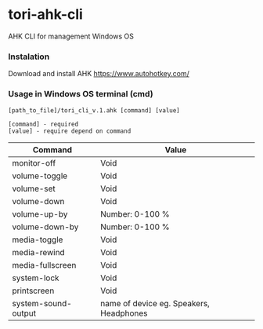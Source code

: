 # tori-ahk-cli
AHK CLI for management Windows OS

### Instalation
Download and install AHK
https://www.autohotkey.com/

### Usage in Windows OS terminal (cmd)
```
[path_to_file]/tori_cli_v.1.ahk [command] [value]
```

```
[command] - required
[value] - require depend on command
```

| Command | Value |
| ------ | ------ |
| monitor-off | Void |
| volume-toggle | Void |
| volume-set | Void |
| volume-down | Void |
| volume-up-by | Number: 0-100 % |
| volume-down-by | Number: 0-100 % |
| media-toggle | Void |
| media-rewind | Void |
| media-fullscreen | Void |
| system-lock | Void |
| printscreen | Void |
| system-sound-output | name of device eg. Speakers, Headphones |





